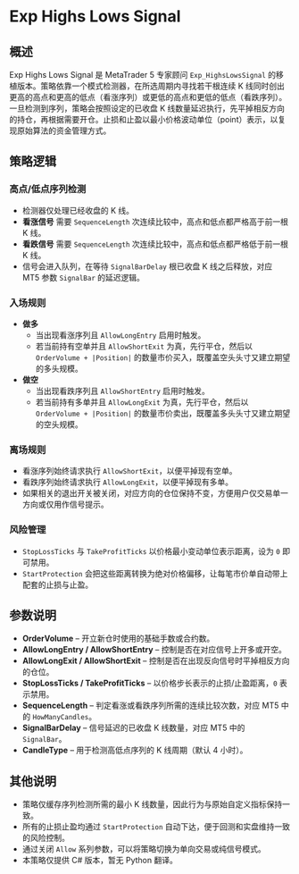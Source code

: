 # Exp Highs Lows Signal

## 概述
Exp Highs Lows Signal 是 MetaTrader 5 专家顾问 `Exp_HighsLowsSignal` 的移植版本。策略依靠一个模式检测器，在所选周期内寻找若干根连续 K 线同时创出更高的高点和更高的低点（看涨序列）或更低的高点和更低的低点（看跌序列）。一旦检测到序列，策略会按照设定的已收盘 K 线数量延迟执行，先平掉相反方向的持仓，再根据需要开仓。止损和止盈以最小价格波动单位（point）表示，以复现原始算法的资金管理方式。

## 策略逻辑
### 高点/低点序列检测
* 检测器仅处理已经收盘的 K 线。
* **看涨信号** 需要 `SequenceLength` 次连续比较中，高点和低点都严格高于前一根 K 线。
* **看跌信号** 需要 `SequenceLength` 次连续比较中，高点和低点都严格低于前一根 K 线。
* 信号会进入队列，在等待 `SignalBarDelay` 根已收盘 K 线之后释放，对应 MT5 参数 `SignalBar` 的延迟逻辑。

### 入场规则
* **做多**
  * 当出现看涨序列且 `AllowLongEntry` 启用时触发。
  * 若当前持有空单并且 `AllowShortExit` 为真，先行平仓，然后以 `OrderVolume + |Position|` 的数量市价买入，既覆盖空头头寸又建立期望的多头规模。
* **做空**
  * 当出现看跌序列且 `AllowShortEntry` 启用时触发。
  * 若当前持有多单并且 `AllowLongExit` 为真，先行平仓，然后以 `OrderVolume + |Position|` 的数量市价卖出，既覆盖多头头寸又建立期望的空头规模。

### 离场规则
* 看涨序列始终请求执行 `AllowShortExit`，以便平掉现有空单。
* 看跌序列始终请求执行 `AllowLongExit`，以便平掉现有多单。
* 如果相关的退出开关被关闭，对应方向的仓位保持不变，方便用户仅交易单一方向或仅用作信号提示。

### 风险管理
* `StopLossTicks` 与 `TakeProfitTicks` 以价格最小变动单位表示距离，设为 `0` 即可禁用。
* `StartProtection` 会把这些距离转换为绝对价格偏移，让每笔市价单自动带上配套的止损与止盈。

## 参数说明
* **OrderVolume** – 开立新仓时使用的基础手数或合约数。
* **AllowLongEntry / AllowShortEntry** – 控制是否在对应信号上开多或开空。
* **AllowLongExit / AllowShortExit** – 控制是否在出现反向信号时平掉相反方向的仓位。
* **StopLossTicks / TakeProfitTicks** – 以价格步长表示的止损/止盈距离，`0` 表示禁用。
* **SequenceLength** – 判定看涨或看跌序列所需的连续比较次数，对应 MT5 中的 `HowManyCandles`。
* **SignalBarDelay** – 信号延迟的已收盘 K 线数量，对应 MT5 中的 `SignalBar`。
* **CandleType** – 用于检测高低点序列的 K 线周期（默认 4 小时）。

## 其他说明
* 策略仅缓存序列检测所需的最小 K 线数量，因此行为与原始自定义指标保持一致。
* 所有的止损止盈均通过 `StartProtection` 自动下达，便于回测和实盘维持一致的风险控制。
* 通过关闭 `Allow` 系列参数，可以将策略切换为单向交易或纯信号模式。
* 本策略仅提供 C# 版本，暂无 Python 翻译。
